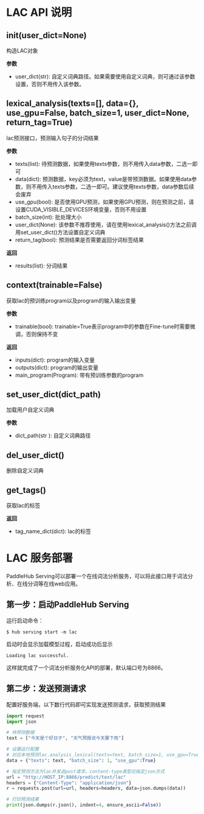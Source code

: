 # LAC API 说明

## __init__(user_dict=None)

构造LAC对象

**参数**

* user_dict(str): 自定义词典路径。如果需要使用自定义词典，则可通过该参数设置，否则不用传入该参数。

## lexical_analysis(texts=[], data={}, use_gpu=False, batch_size=1, user_dict=None, return_tag=True)

lac预测接口，预测输入句子的分词结果

**参数**

* texts(list): 待预测数据，如果使用texts参数，则不用传入data参数，二选一即可
* data(dict): 预测数据，key必须为text，value是带预测数据。如果使用data参数，则不用传入texts参数，二选一即可。建议使用texts参数，data参数后续会废弃
* use_gpu(bool): 是否使用GPU预测，如果使用GPU预测，则在预测之前，请设置CUDA_VISIBLE_DEVICES环境变量，否则不用设置
* batch_size(int): 批处理大小
* user_dict(None): 该参数不推荐使用，请在使用lexical_analysis()方法之前调用set_user_dict()方法设置自定义词典
* return_tag(bool): 预测结果是否需要返回分词标签结果

**返回**

* results(list): 分词结果

## context(trainable=False)

获取lac的预训练program以及program的输入输出变量

**参数**

* trainable(bool): trainable=True表示program中的参数在Fine-tune时需要微调，否则保持不变

**返回**

* inputs(dict): program的输入变量
* outputs(dict): program的输出变量
* main_program(Program): 带有预训练参数的program

## set_user_dict(dict_path)

加载用户自定义词典

**参数**

* dict_path(str ): 自定义词典路径

## del_user_dict()

删除自定义词典

## get_tags()

获取lac的标签

**返回**

* tag_name_dict(dict): lac的标签

# LAC 服务部署

PaddleHub Serving可以部署一个在线词法分析服务，可以将此接口用于词法分析、在线分词等在线web应用。

## 第一步：启动PaddleHub Serving

运行启动命令：
```shell
$ hub serving start -m lac  
```

启动时会显示加载模型过程，启动成功后显示
```shell
Loading lac successful.
```

这样就完成了一个词法分析服务化API的部署，默认端口号为8866。

## 第二步：发送预测请求

配置好服务端，以下数行代码即可实现发送预测请求，获取预测结果

```python
import request
import json

# 待预测数据
text = ["今天是个好日子", "天气预报说今天要下雨"]

# 设置运行配置
# 对应本地预测lac.analysis_lexical(texts=text, batch_size=1, use_gpu=True)
data = {"texts": text, "batch_size": 1, "use_gpu":True}

# 指定预测方法为lac并发送post请求，content-type类型应指定json方式
url = "http://HOST_IP:8866/predict/text/lac"
headers = {"Content-Type": "application/json"}
r = requests.post(url=url, headers=headers, data=json.dumps(data))

# 打印预测结果
print(json.dumps(r.json(), indent=4, ensure_ascii=False))
```
